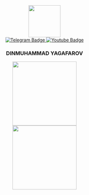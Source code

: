 <div id="header" align="center">
  <img src="https://media.giphy.com/media/M9gbBd9nbDrOTu1Mqx/giphy.gif" width="100"/>
  <div id="badges">
    <a href="https://t.me/yagafarov_d">
      <img src="https://img.shields.io/badge/Telegram-blue?style=for-the-badge&logo=telegram&logoColor=white" alt="Telegram Badge"/>
    </a>
    <a href="your-youtube-URL">
      <img src="https://img.shields.io/badge/YouTube-red?style=for-the-badge&logo=youtube&logoColor=white" alt="Youtube Badge"/>
    </a>
  </div>
  <h3>
    DINMUHAMMAD YAGAFAROV
  </h3>
  <div>
  <img height=200 align="center" src="https://github-readme-stats.vercel.app/api?username=yagafarov&show_icons=true&theme=transparent" />
</div>
<div>
  <img height=200 align="center" src="https://github-readme-stats.vercel.app/api/top-langs?username=yagafarov&layout=compact&langs_count=8&card_width=320&show_icons=true&theme=transparent" />
</div>
</div>


